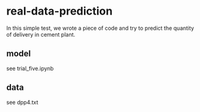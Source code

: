 # real-data-prediction
In this simple test, we wrote a piece of code and try to predict the quantity of delivery in cement plant.
## model
see trial_five.ipynb
## data
see dpp4.txt
